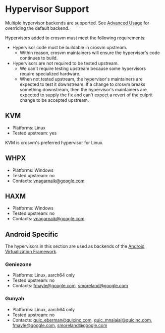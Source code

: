 # Hypervisor Support

Multiple hypervisor backends are supported. See
[Advanced Usage](https://github.com/google/crosvm/blob/main/docs/book/src/running_crosvm/advanced_usage.md#hypervisor) for overriding the default backend.

Hypervisors added to crosvm must meet the following requirements:

- Hypervisor code must be buildable in crosvm upstream.
  - Within reason, crosvm maintainers will ensure the hypervisor's code continues to build.
- Hypervisors are not required to be tested upstream.
  - We can't require testing upstream because some hypervisors require specialized hardware.
  - When not tested upstream, the hypervisor's maintainers are expected to test it downstream. If a
    change to crosvm breaks something downstream, then the hypervisor's maintainers are expected to
    supply the fix and can't expect a revert of the culprit change to be accepted upstream.

## KVM

- Platforms: Linux
- Tested upstream: yes

KVM is crosvm's preferred hypervisor for Linux.

## WHPX

- Platforms: Windows
- Tested upstream: no
- Contacts: vnagarnaik@google.com

## HAXM

- Platforms: Windows
- Tested upstream: no
- Contacts: vnagarnaik@google.com

## Android Specific

The hypervisors in this section are used as backends of the
[Android Virtualization Framework](https://source.android.com/docs/core/virtualization).

### Geniezone

- Platforms: Linux, aarch64 only
- Tested upstream: no
- Contacts: fmayle@google.com, smoreland@google.com

### Gunyah

- Platforms: Linux, aarch64 only
- Tested upstream: no
- Contacts: quic_eberman@quicinc.com, quic_mnalajal@quicinc.com, fmayle@google.com,
  smoreland@google.com
